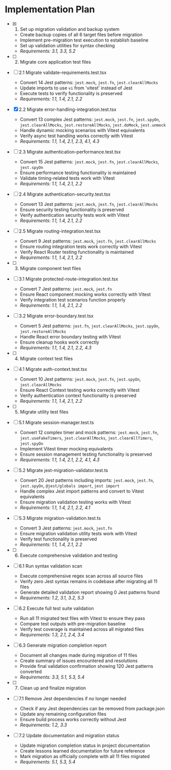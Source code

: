 # Implementation Plan

- [x] 1. Set up migration validation and backup system
  - Create backup copies of all 6 target files before migration
  - Implement pre-migration test execution to establish baseline
  - Set up validation utilities for syntax checking
  - _Requirements: 3.1, 3.3, 5.2_

- [ ] 2. Migrate core application test files
- [ ] 2.1 Migrate validate-requirements.test.tsx
  - Convert 14 Jest patterns: `jest.mock`, `jest.fn`, `jest.clearAllMocks`
  - Update imports to use `vi` from 'vitest' instead of Jest
  - Execute tests to verify functionality is preserved
  - _Requirements: 1.1, 1.4, 2.1, 2.2_

- [x] 2.2 Migrate error-handling-integration.test.tsx
  - Convert 13 complex Jest patterns: `jest.mock`, `jest.fn`, `jest.spyOn`, `jest.clearAllMocks`, `jest.restoreAllMocks`, `jest.doMock`, `jest.unmock`
  - Handle dynamic mocking scenarios with Vitest equivalents
  - Verify async test handling works correctly with Vitest
  - _Requirements: 1.1, 1.4, 2.1, 2.3, 4.1, 4.3_

- [ ] 2.3 Migrate authentication-performance.test.tsx
  - Convert 15 Jest patterns: `jest.mock`, `jest.fn`, `jest.clearAllMocks`, `jest.spyOn`
  - Ensure performance testing functionality is maintained
  - Validate timing-related tests work with Vitest
  - _Requirements: 1.1, 1.4, 2.1, 2.2_

- [ ] 2.4 Migrate authentication-security.test.tsx
  - Convert 13 Jest patterns: `jest.mock`, `jest.fn`, `jest.clearAllMocks`
  - Ensure security testing functionality is preserved
  - Verify authentication security tests work with Vitest
  - _Requirements: 1.1, 1.4, 2.1, 2.2_

- [ ] 2.5 Migrate routing-integration.test.tsx
  - Convert 9 Jest patterns: `jest.mock`, `jest.fn`, `jest.clearAllMocks`
  - Ensure routing integration tests work correctly with Vitest
  - Verify React Router testing functionality is maintained
  - _Requirements: 1.1, 1.4, 2.1, 2.2_

- [ ] 3. Migrate component test files
- [ ] 3.1 Migrate protected-route-integration.test.tsx
  - Convert 7 Jest patterns: `jest.mock`, `jest.fn`
  - Ensure React component mocking works correctly with Vitest
  - Verify integration test scenarios function properly
  - _Requirements: 1.1, 1.4, 2.1, 2.2_

- [ ] 3.2 Migrate error-boundary.test.tsx
  - Convert 5 Jest patterns: `jest.fn`, `jest.clearAllMocks`, `jest.spyOn`, `jest.restoreAllMocks`
  - Handle React error boundary testing with Vitest
  - Ensure cleanup hooks work correctly
  - _Requirements: 1.1, 1.4, 2.1, 2.2, 4.3_

- [ ] 4. Migrate context test files
- [ ] 4.1 Migrate auth-context.test.tsx
  - Convert 10 Jest patterns: `jest.mock`, `jest.fn`, `jest.spyOn`, `jest.clearAllMocks`
  - Ensure React Context testing works correctly with Vitest
  - Verify authentication context functionality is preserved
  - _Requirements: 1.1, 1.4, 2.1, 2.2_

- [ ] 5. Migrate utility test files
- [ ] 5.1 Migrate session-manager.test.ts
  - Convert 12 complex timer and mock patterns: `jest.mock`, `jest.fn`, `jest.useFakeTimers`, `jest.clearAllMocks`, `jest.clearAllTimers`, `jest.spyOn`
  - Implement Vitest timer mocking equivalents
  - Ensure session management testing functionality is preserved
  - _Requirements: 1.1, 1.4, 2.1, 2.2, 4.1, 4.3_

- [ ] 5.2 Migrate jest-migration-validator.test.ts
  - Convert 20 Jest patterns including imports: `jest.mock`, `jest.fn`, `jest.spyOn`, `@jest/globals import`, `jest import`
  - Handle complex Jest import patterns and convert to Vitest equivalents
  - Ensure migration validation testing works with Vitest
  - _Requirements: 1.1, 1.4, 2.1, 2.2, 4.1_

- [ ] 5.3 Migrate migration-validation.test.ts
  - Convert 3 Jest patterns: `jest.mock`, `jest.fn`
  - Ensure migration validation utility tests work with Vitest
  - Verify test functionality is preserved
  - _Requirements: 1.1, 1.4, 2.1, 2.2_

- [ ] 6. Execute comprehensive validation and testing
- [ ] 6.1 Run syntax validation scan
  - Execute comprehensive regex scan across all source files
  - Verify zero Jest syntax remains in codebase after migrating all 11 files
  - Generate detailed validation report showing 0 Jest patterns found
  - _Requirements: 1.2, 3.1, 3.2, 5.3_

- [ ] 6.2 Execute full test suite validation
  - Run all 11 migrated test files with Vitest to ensure they pass
  - Compare test outputs with pre-migration baseline
  - Verify test coverage is maintained across all migrated files
  - _Requirements: 1.3, 2.1, 2.4, 3.4_

- [ ] 6.3 Generate migration completion report
  - Document all changes made during migration of 11 files
  - Create summary of issues encountered and resolutions
  - Provide final validation confirmation showing 120 Jest patterns converted
  - _Requirements: 3.3, 5.1, 5.3, 5.4_

- [ ] 7. Clean up and finalize migration
- [ ] 7.1 Remove Jest dependencies if no longer needed
  - Check if any Jest dependencies can be removed from package.json
  - Update any remaining configuration files
  - Ensure build process works correctly without Jest
  - _Requirements: 1.2, 3.3_

- [ ] 7.2 Update documentation and migration status
  - Update migration completion status in project documentation
  - Create lessons learned documentation for future reference
  - Mark migration as officially complete with all 11 files migrated
  - _Requirements: 5.1, 5.3, 5.4_